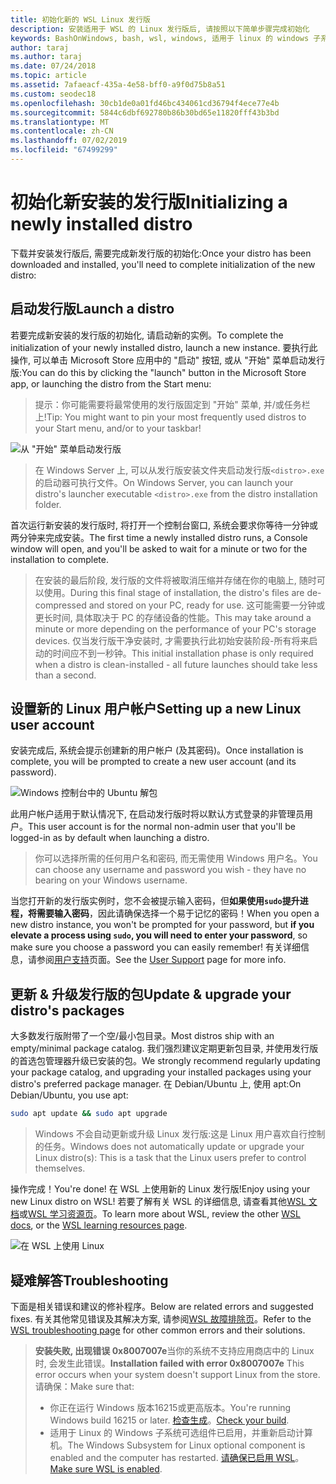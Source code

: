 ```yaml
---
title: 初始化新的 WSL Linux 发行版
description: 安装适用于 WSL 的 Linux 发行版后, 请按照以下简单步骤完成初始化
keywords: BashOnWindows, bash, wsl, windows, 适用于 linux 的 windows 子系统, windowssubsystem, ubuntu, debian, suse, windows 10
author: taraj
ms.author: taraj
ms.date: 07/24/2018
ms.topic: article
ms.assetid: 7afaeacf-435a-4e58-bff0-a9f0d75b8a51
ms.custom: seodec18
ms.openlocfilehash: 30cb1de0a01fd46bc434061cd36794f4ece77e4b
ms.sourcegitcommit: 5844c6dbf692780b86b30bd65e11820fff43b3bd
ms.translationtype: MT
ms.contentlocale: zh-CN
ms.lasthandoff: 07/02/2019
ms.locfileid: "67499299"
---
```

# <a name="initializing-a-newly-installed-distro"></a><span data-ttu-id="a3e6b-104">初始化新安装的发行版</span><span class="sxs-lookup"><span data-stu-id="a3e6b-104">Initializing a newly installed distro</span></span>
<span data-ttu-id="a3e6b-105">下载并安装发行版后, 需要完成新发行版的初始化:</span><span class="sxs-lookup"><span data-stu-id="a3e6b-105">Once your distro has been downloaded and installed, you'll need to complete initialization of the new distro:</span></span>

## <a name="launch-a-distro"></a><span data-ttu-id="a3e6b-106">启动发行版</span><span class="sxs-lookup"><span data-stu-id="a3e6b-106">Launch a distro</span></span>
<span data-ttu-id="a3e6b-107">若要完成新安装的发行版的初始化, 请启动新的实例。</span><span class="sxs-lookup"><span data-stu-id="a3e6b-107">To complete the initialization of your newly installed distro, launch a new instance.</span></span> <span data-ttu-id="a3e6b-108">要执行此操作, 可以单击 Microsoft Store 应用中的 "启动" 按钮, 或从 "开始" 菜单启动发行版:</span><span class="sxs-lookup"><span data-stu-id="a3e6b-108">You can do this by clicking the "launch" button in the Microsoft Store app, or launching the distro from the Start menu:</span></span>

> <span data-ttu-id="a3e6b-109">提示：你可能需要将最常使用的发行版固定到 "开始" 菜单, 并/或任务栏上!</span><span class="sxs-lookup"><span data-stu-id="a3e6b-109">Tip: You might want to pin your most frequently used distros to your Start menu, and/or to your taskbar!</span></span>

![从 "开始" 菜单启动发行版](media/start-menu.png)

> <span data-ttu-id="a3e6b-111">在 Windows Server 上, 可以从发行版安装文件夹启动发行版`<distro>.exe`的启动器可执行文件。</span><span class="sxs-lookup"><span data-stu-id="a3e6b-111">On Windows Server, you can launch your distro's launcher executable `<distro>.exe` from the distro installation folder.</span></span>

<span data-ttu-id="a3e6b-112">首次运行新安装的发行版时, 将打开一个控制台窗口, 系统会要求你等待一分钟或两分钟来完成安装。</span><span class="sxs-lookup"><span data-stu-id="a3e6b-112">The first time a newly installed distro runs, a Console window will open, and you'll be asked to wait for a minute or two for the installation to complete.</span></span>

> <span data-ttu-id="a3e6b-113">在安装的最后阶段, 发行版的文件将被取消压缩并存储在你的电脑上, 随时可以使用。</span><span class="sxs-lookup"><span data-stu-id="a3e6b-113">During this final stage of installation, the distro's files are de-compressed and stored on your PC, ready for use.</span></span> <span data-ttu-id="a3e6b-114">这可能需要一分钟或更长时间, 具体取决于 PC 的存储设备的性能。</span><span class="sxs-lookup"><span data-stu-id="a3e6b-114">This may take around a minute or more depending on the performance of your PC's storage devices.</span></span> <span data-ttu-id="a3e6b-115">仅当发行版干净安装时, 才需要执行此初始安装阶段-所有将来启动的时间应不到一秒钟。</span><span class="sxs-lookup"><span data-stu-id="a3e6b-115">This initial installation phase is only required when a distro is clean-installed - all future launches should take less than a second.</span></span>

## <a name="setting-up-a-new-linux-user-account"></a><span data-ttu-id="a3e6b-116">设置新的 Linux 用户帐户</span><span class="sxs-lookup"><span data-stu-id="a3e6b-116">Setting up a new Linux user account</span></span>

<span data-ttu-id="a3e6b-117">安装完成后, 系统会提示创建新的用户帐户 (及其密码)。</span><span class="sxs-lookup"><span data-stu-id="a3e6b-117">Once installation is complete, you will be prompted to create a new user account (and its password).</span></span> 

![Windows 控制台中的 Ubuntu 解包](media/UbuntuInstall.png)

<span data-ttu-id="a3e6b-119">此用户帐户适用于默认情况下, 在启动发行版时将以默认方式登录的非管理员用户。</span><span class="sxs-lookup"><span data-stu-id="a3e6b-119">This user account is for the normal non-admin user that you'll be logged-in as by default when launching a distro.</span></span>

> <span data-ttu-id="a3e6b-120">你可以选择所需的任何用户名和密码, 而无需使用 Windows 用户名。</span><span class="sxs-lookup"><span data-stu-id="a3e6b-120">You can choose any username and password you wish - they have no bearing on your Windows username.</span></span> 

<span data-ttu-id="a3e6b-121">当您打开新的发行版实例时，您不会被提示输入密码，但**如果使用`sudo`提升进程，将需要输入密码**，因此请确保选择一个易于记忆的密码！</span><span class="sxs-lookup"><span data-stu-id="a3e6b-121">When you open a new distro instance, you won't be prompted for your password, but **if you elevate a process using `sudo`, you will need to enter your password**, so make sure you choose a password you can easily remember!</span></span> <span data-ttu-id="a3e6b-122">有关详细信息，请参阅[用户支持](user-support.md)页面。</span><span class="sxs-lookup"><span data-stu-id="a3e6b-122">See the [User Support](user-support.md) page for more info.</span></span>

## <a name="update--upgrade-your-distros-packages"></a><span data-ttu-id="a3e6b-123">更新 & 升级发行版的包</span><span class="sxs-lookup"><span data-stu-id="a3e6b-123">Update & upgrade your distro's packages</span></span>

<span data-ttu-id="a3e6b-124">大多数发行版附带了一个空/最小包目录。</span><span class="sxs-lookup"><span data-stu-id="a3e6b-124">Most distros ship with an empty/minimal package catalog.</span></span> <span data-ttu-id="a3e6b-125">我们强烈建议定期更新包目录, 并使用发行版的首选包管理器升级已安装的包。</span><span class="sxs-lookup"><span data-stu-id="a3e6b-125">We strongly recommend regularly updating your package catalog, and upgrading your installed packages using your distro's preferred package manager.</span></span> <span data-ttu-id="a3e6b-126">在 Debian/Ubuntu 上, 使用 apt:</span><span class="sxs-lookup"><span data-stu-id="a3e6b-126">On Debian/Ubuntu, you use apt:</span></span>

```bash
sudo apt update && sudo apt upgrade
```

> <span data-ttu-id="a3e6b-127">Windows 不会自动更新或升级 Linux 发行版:这是 Linux 用户喜欢自行控制的任务。</span><span class="sxs-lookup"><span data-stu-id="a3e6b-127">Windows does not automatically update or upgrade your Linux distro(s): This is a task that the Linux users prefer to control themselves.</span></span>

<span data-ttu-id="a3e6b-128">操作完成！</span><span class="sxs-lookup"><span data-stu-id="a3e6b-128">You're done!</span></span> <span data-ttu-id="a3e6b-129">在 WSL 上使用新的 Linux 发行版!</span><span class="sxs-lookup"><span data-stu-id="a3e6b-129">Enjoy using your new Linux distro on WSL!</span></span> <span data-ttu-id="a3e6b-130">若要了解有关 WSL 的详细信息, 请查看其他[WSL 文档](https://aka.ms/wsldocs)或[WSL 学习资源页](https://aka.ms/learnwsl)。</span><span class="sxs-lookup"><span data-stu-id="a3e6b-130">To learn more about WSL, review the other [WSL docs](https://aka.ms/wsldocs), or the [WSL learning resources page](https://aka.ms/learnwsl).</span></span>

![在 WSL 上使用 Linux](media/linux-on-wsl.png)

## <a name="troubleshooting"></a><span data-ttu-id="a3e6b-132">疑难解答</span><span class="sxs-lookup"><span data-stu-id="a3e6b-132">Troubleshooting</span></span>

<span data-ttu-id="a3e6b-133">下面是相关错误和建议的修补程序。</span><span class="sxs-lookup"><span data-stu-id="a3e6b-133">Below are related errors and suggested fixes.</span></span> <span data-ttu-id="a3e6b-134">有关其他常见错误及其解决方案, 请参阅[WSL 故障排除页](troubleshooting.md)。</span><span class="sxs-lookup"><span data-stu-id="a3e6b-134">Refer to the [WSL troubleshooting page](troubleshooting.md) for other common errors and their solutions.</span></span>

> <span data-ttu-id="a3e6b-135">**安装失败, 出现错误 0x8007007e**当你的系统不支持应用商店中的 Linux 时, 会发生此错误。</span><span class="sxs-lookup"><span data-stu-id="a3e6b-135">**Installation failed with error 0x8007007e** This error occurs when your system doesn't support Linux from the store.</span></span>  <span data-ttu-id="a3e6b-136">请确保：</span><span class="sxs-lookup"><span data-stu-id="a3e6b-136">Make sure that:</span></span>
> * <span data-ttu-id="a3e6b-137">你正在运行 Windows 版本16215或更高版本。</span><span class="sxs-lookup"><span data-stu-id="a3e6b-137">You're running Windows build 16215 or later.</span></span> <span data-ttu-id="a3e6b-138">[检查生成](troubleshooting.md#check-your-build-number)。</span><span class="sxs-lookup"><span data-stu-id="a3e6b-138">[Check your build](troubleshooting.md#check-your-build-number).</span></span>
> * <span data-ttu-id="a3e6b-139">适用于 Linux 的 Windows 子系统可选组件已启用，并重新启动计算机。</span><span class="sxs-lookup"><span data-stu-id="a3e6b-139">The Windows Subsystem for Linux optional component is enabled and the computer has restarted.</span></span>  <span data-ttu-id="a3e6b-140">[请确保已启用 WSL](troubleshooting.md#confirm-wsl-is-enabled)。</span><span class="sxs-lookup"><span data-stu-id="a3e6b-140">[Make sure WSL is enabled](troubleshooting.md#confirm-wsl-is-enabled).</span></span>
